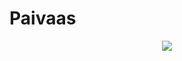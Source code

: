 # Paivaas

<div align="center">
<img src="https://github.com/Paivaas/Paivas/blob/output/github-contribution-grid-snake.svg">
</div>
